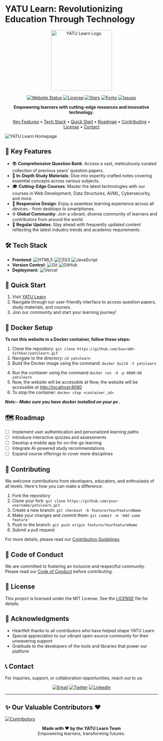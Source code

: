 # YATU Learn: Revolutionizing Education Through Technology

<p align="center">
  <img src="assets/images/YATU%20Learn%20-%20YL%20icon%20Black%20(2).png" alt="YATU Learn Logo" width="200">
</p>

<p align="center">
  <a href="https://yatulearn-i5od1dgx4-saurabhsithkars-projects.vercel.app/"><img src="https://img.shields.io/website?url=https%3A%2F%2Fyatulearn-i5od1dgx4-saurabhsithkars-projects.vercel.app%2F&style=for-the-badge" alt="Website Status"></a>
  <a href="https://github.com/Saurabh-Sithkar/yatulearn/blob/main/LICENSE"><img src="https://img.shields.io/github/license/Saurabh-Sithkar/yatulearn?style=for-the-badge" alt="License"></a>
  <a href="https://github.com/Saurabh-Sithkar/yatulearn/stargazers"><img src="https://img.shields.io/github/stars/Saurabh-Sithkar/yatulearn?style=for-the-badge" alt="Stars"></a>
  <a href="https://github.com/Saurabh-Sithkar/yatulearn/network/members"><img src="https://img.shields.io/github/forks/Saurabh-Sithkar/yatulearn?style=for-the-badge" alt="Forks"></a>
  <a href="https://github.com/Saurabh-Sithkar/yatulearn/issues"><img src="https://img.shields.io/github/issues/Saurabh-Sithkar/yatulearn?style=for-the-badge" alt="Issues"></a>
</p>

<p align="center">
  <strong>Empowering learners with cutting-edge resources and innovative technology.</strong>
</p>

<p align="center">
  <a href="#-key-features">Key Features</a> •
  <a href="#-tech-stack">Tech Stack</a> •
  <a href="#-quick-start">Quick Start</a> •
  <a href="#-roadmap">Roadmap</a> •
  <a href="#-contributing">Contributing</a> •
  <a href="#-license">License</a> •
  <a href="#-contact">Contact</a>
</p>

![YATU Learn Homepage](assets/images/YatuLearn.png)

## 🚀 Key Features

- 📚 **Comprehensive Question Bank**: Access a vast, meticulously curated collection of previous years' question papers.
- 📝 **In-Depth Study Materials**: Dive into expertly crafted notes covering essential concepts across various subjects.
- 🎓 **Cutting-Edge Courses**: Master the latest technologies with our courses in Web Development, Data Structures, AI/ML, Cybersecurity, and more.
- 📱 **Responsive Design**: Enjoy a seamless learning experience across all devices - from desktops to smartphones.
- 🌐 **Global Community**: Join a vibrant, diverse community of learners and contributors from around the world.
- 🔄 **Regular Updates**: Stay ahead with frequently updated content reflecting the latest industry trends and academic requirements.

## 🛠️ Tech Stack

- **Frontend**:
  ![HTML5](https://img.shields.io/badge/HTML5-E34F26?style=for-the-badge&logo=html5&logoColor=white)
  ![CSS3](https://img.shields.io/badge/CSS3-1572B6?style=for-the-badge&logo=css3&logoColor=white)
  ![JavaScript](https://img.shields.io/badge/JavaScript-F7DF1E?style=for-the-badge&logo=javascript&logoColor=black)
- **Version Control**:
  ![Git](https://img.shields.io/badge/Git-F05032?style=for-the-badge&logo=git&logoColor=white)
  ![GitHub](https://img.shields.io/badge/GitHub-181717?style=for-the-badge&logo=github&logoColor=white)
- **Deployment**:
  ![Vercel](https://img.shields.io/badge/Vercel-000000?style=for-the-badge&logo=vercel&logoColor=white)

## 🏁 Quick Start

1. Visit [YATU Learn](https://yatulearn-i5od1dgx4-saurabhsithkars-projects.vercel.app/)
2. Navigate through our user-friendly interface to access question papers, study materials, and courses.
3. Join our community and start your learning journey!

## 🐳 Docker Setup

**To run this website in a Docker container, follow these steps:**

1. Clone the repository: `git clone https://github.com/Saurabh-Sithkar/yatulearn.git`
2. Navigate to the directory:  `cd yatulearn`
3. Build the Docker image using the command:  `docker build -t yatulearn .`
4. Run the contianer  using the command `docker run -d -p 8080:80 yatulearn`
5. Now, the website will be accessible at  Now, the website will be accessible at [http://localhost:8080]()
6. To stop the container: `docker stop <container_id>`

***Note:- Make sure you have docker installed on your pc .***

## 🗺️ Roadmap

- [ ] Implement user authentication and personalized learning paths
- [ ] Introduce interactive quizzes and assessments
- [ ] Develop a mobile app for on-the-go learning
- [ ] Integrate AI-powered study recommendations
- [ ] Expand course offerings to cover more disciplines

## 🤝 Contributing

We welcome contributions from developers, educators, and enthusiasts of all levels. Here's how you can make a difference:

1. Fork the repository
2. Clone your fork: `git clone https://github.com/your-username/yatulearn.git`
3. Create a new branch: `git checkout -b feature/YourFeatureName`
4. Make your changes and commit them: `git commit -m 'Add some feature'`
5. Push to the branch: `git push origin feature/YourFeatureName`
6. Submit a pull request

For more details, please read our [Contribution Guidelines](CONTRIBUTING.md).

## 📜 Code of Conduct

We are committed to fostering an inclusive and respectful community. Please read our [Code of Conduct](CODE_OF_CONDUCT.md) before contributing.

## 📄 License

This project is licensed under the MIT License. See the [LICENSE](LICENSE) file for details.

## 🙏 Acknowledgments

- Heartfelt thanks to all contributors who have helped shape YATU Learn
- Special appreciation to our vibrant open-source community for their unwavering support
- Gratitude to the developers of the tools and libraries that power our platform

## 📞 Contact

For inquiries, support, or collaboration opportunities, reach out to us:

<p align="center">
  <a href="mailto:yatulearn@gmail.com"><img src="https://img.shields.io/badge/Email-yatulearn%40gmail.com-blue?style=for-the-badge&logo=gmail" alt="Email"></a>
  <a href="https://twitter.com/yatulearn"><img src="https://img.shields.io/badge/Twitter-@yatulearn-blue?style=for-the-badge&logo=twitter" alt="Twitter"></a>
  <a href="https://www.linkedin.com/company/yatulearn"><img src="https://img.shields.io/badge/LinkedIn-YATU%20Learn-blue?style=for-the-badge&logo=linkedin" alt="LinkedIn"></a>
</p>

---

## ✨ Our Valuable Contributors ❤️

[![Contributors](https://contrib.rocks/image?repo=yatulearn/yatulearn)](https://github.com/yatulearn/yatulearn/graphs/contributors)

<p align="center">
  <strong>Made with ❤️ by the YATU Learn Team</strong><br>
  Empowering learners, transforming futures.
</p>
